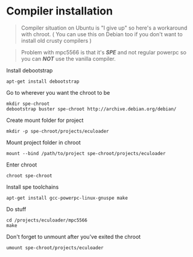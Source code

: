 # Compiler installation

> Compiler situation on Ubuntu is "I give up" so here's a workaround with chroot.
> ( You can use this on Debian too if you don't want to install old crusty compilers )

> Problem with mpc5566 is that it's ***SPE*** and not regular powerpc so you can ***NOT*** use the vanilla compiler.

Install debootstrap
```
apt-get install debootstrap
```

Go to wherever you want the chroot to be

```
mkdir spe-chroot
debootstrap buster spe-chroot http://archive.debian.org/debian/
```


Create mount folder for project
```
mkdir -p spe-chroot/projects/eculoader
```

Mount project folder in chroot
```
mount --bind /path/to/project spe-chroot/projects/eculoader
```

Enter chroot
```
chroot spe-chroot
```

Install spe toolchains
```
apt-get install gcc-powerpc-linux-gnuspe make
```

Do stuff
```
cd /projects/eculoader/mpc5566
make
```

Don't forget to unmount after you've exited the chroot
```
umount spe-chroot/projects/eculoader
```
